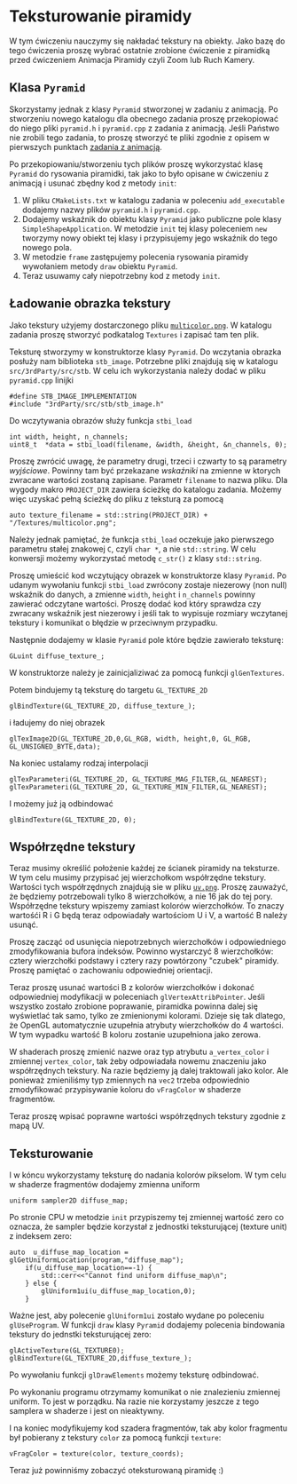 # Teksturowanie piramidy


W tym ćwiczeniu nauczymy się nakładać tekstury na obiekty. Jako bazę do tego ćwiczenia proszę wybrać ostatnie zrobione ćwiczenie z piramidką przed ćwiczeniem Animacja Piramidy czyli Zoom lub Ruch Kamery. 

## Klasa `Pyramid`

Skorzystamy jednak z klasy `Pyramid` stworzonej w zadaniu z animacją. Po stworzeniu nowego  katalogu  dla obecnego zadania proszę przekopiować do niego pliki `pyramid.h` i `pyramid.cpp` z zadania z animacją. Jeśli Państwo nie zrobili tego zadania, to proszę stworzyć te pliki zgodnie z opisem w pierwszych punktach [zadania z animacją](https://github.com/Dydaktyka/BaseGraphicProject/blob/main/Zadania/PyramidAnimation.md). 

Po przekopiowaniu/stworzeniu  tych plików proszę wykorzystać klasę `Pyramid` do rysowania piramidki, tak jako to było opisane w ćwiczeniu z animacją i usunać zbędny kod z metody `init`: 

 1. W pliku `CMakeLists.txt` w  katalogu zadania w poleceniu `add_executable` dodajemy nazwy plików `pyramid.h` i `pyramid.cpp`. 
 1. Dodajemy wskaźnik do obiektu klasy `Pyramid` jako  publiczne pole klasy `SimpleShapeApplication`. W metodzie `init` tej klasy poleceniem `new` tworzymy nowy obiekt tej klasy i przypisujemy jego wskaźnik do tego nowego pola. 
 1. W metodzie `frame` zastępujemy polecenia rysowania piramidy wywołaniem metody `draw` obiektu `Pyramid`. 
 1. Teraz usuwamy cały niepotrzebny kod z  metody `init`. 


## Ładowanie obrazka tekstury 
 
Jako tekstury użyjemy dostarczonego pliku [`multicolor.png`](https://github.com/Dydaktyka/BaseGraphicProject/blob/main/Zadania/multicolor.png). W katalogu zadania proszę stworzyć podkatalog `Textures` i zapisać tam ten plik. 

Teksturę stworzymy w konstruktorze klasy `Pyramid`. Do wczytania obrazka posłuży nam biblioteka `stb_image`. Potrzebne pliki znajdują się w katalogu `src/3rdParty/src/stb`. W celu ich wykorzystania należy dodać w pliku `pyramid.cpp` linijki
```
#define STB_IMAGE_IMPLEMENTATION
#include "3rdParty/src/stb/stb_image.h"
```

Do wczytywania obrazów służy funkcja `stbi_load`
```
int width, height, n_channels; 
uint8_t  *data = stbi_load(filename, &width, &height, &n_channels, 0);
```
Proszę zwrócić uwagę, że parametry drugi, trzeci i czwarty to są parametry _wyjściowe_. Powinny tam być przekazane _wskaźniki_ na zmienne w ktorych zwracane wartości zostaną zapisane. 
Parametr `filename` to nazwa pliku. Dla wygody makro `PROJECT_DIR` zawiera ścieżkę do katalogu zadania. Możemy więc uzyskać pełną ścieżkę do pliku z teksturą za pomocą 
```
auto texture_filename = std::string(PROJECT_DIR) + "/Textures/multicolor.png";
```
Należy jednak pamiętać, że funkcja `stbi_load` oczekuje jako pierwszego parametru stałej znakowej `C`, czyli `char *`, a nie `std::string`. W celu konwersji możemy wykorzystać metodę `c_str()` z klasy `std::string`. 

Proszę umieścić kod wczytujący obrazek w konstruktorze klasy `Pyramid`. Po udanym wywołaniu  funkcji `stbi_load` zwrócony zostaje niezerowy (non null) wskaźnik do danych, a zmienne `width`, `height` i `n_channels` powinny zawierać odczytane wartości. Proszę dodać kod który sprawdza czy zwracany wskaźnik jest niezerowy i jeśli tak to wypisuje rozmiary wczytanej tekstury i komunikat o błędzie w przeciwnym przypadku. 

Następnie dodajemy w klasie `Pyramid` pole które będzie zawierało teksturę:
```
GLuint diffuse_texture_; 
```

W konstruktorze należy je zainicjaliziwać za pomocą funkcji `glGenTextures`. 

Potem bindujemy tą teksturę do targetu `GL_TEXTURE_2D`
```
glBindTexture(GL_TEXTURE_2D, diffuse_texture_);
```
i ładujemy do niej obrazek
```
glTexImage2D(GL_TEXTURE_2D,0,GL_RGB, width, height,0, GL_RGB, GL_UNSIGNED_BYTE,data);
```
Na koniec ustalamy rodzaj  interpolacji
```
glTexParameteri(GL_TEXTURE_2D, GL_TEXTURE_MAG_FILTER,GL_NEAREST);
glTexParameteri(GL_TEXTURE_2D, GL_TEXTURE_MIN_FILTER,GL_NEAREST);
```
I możemy już ją odbindować
```
glBindTexture(GL_TEXTURE_2D, 0);
```

## Współrzędne tekstury

Teraz musimy  określić położenie każdej ze ścianek piramidy na teksturze. W tym celu musimy przypisać jej wierzchołkom współrzędne tekstury. Wartości tych współrzędnych znajdują sie w pliku [`uv.png`](https://github.com/Dydaktyka/BaseGraphicProject/blob/main/Zadania/uv.png). Proszę zauważyć, że będziemy potrzebowali tylko 8 wierzchołków, a nie 16 jak do tej pory. Współrzędne tekstury wpiszemy zamiast kolorów wierzchołków. To znaczy wartośći R i G będą teraz odpowiadały wartościom U i V, a wartość B należy usunąć. 

Proszę zacząć od usunięcia niepotrzebnych wierzchołków i odpowiedniego zmodyfikowania bufora indeksów. Powinno wystarczyć 8 wierzchołków: cztery wierzchołki podstawy i cztery razy powtórzony "czubek" piramidy. Proszę pamiętać o zachowaniu odpowiedniej orientacji. 


Teraz proszę usunać wartości B z kolorów wierzchołków i dokonać odpowiedniej modyfikacji w poleceniach `glVertexAttribPointer`. Jeśli wszystko zostało zrobione poprawanie, piramidka powinna dalej się wyświetlać tak samo, tylko ze zmienionymi kolorami. Dzieje się tak dlatego, że OpenGL automatycznie uzupełnia atrybuty wierzchołków do 4 wartości. W tym wypadku wartość B koloru zostanie uzupełniona jako zerowa. 

W shaderach proszę zmienić nazwe oraz typ atrybutu `a_vertex_color` i zmiennej `vertex_color`, tak żeby odpowiadała nowemu znaczeniu jako współrzędnych tekstury. Na razie będziemy ją dalej traktowali jako kolor. Ale ponieważ  zmieniliśmy typ zmiennych na `vec2` trzeba odpowiednio zmodyfikować przypisywanie koloru do `vFragColor` w shaderze fragmentów. 

Teraz proszę wpisać poprawne wartości współrzędnych tekstury zgodnie z mapą UV. 

## Teksturowanie

I w kóncu wykorzystamy teksturę do nadania kolorów pikselom. W tym celu w shaderze fragmentów dodajemy zmienna uniform
```
uniform sampler2D diffuse_map; 
```
Po stronie CPU w metodzie `init` przypiszemy tej zmiennej wartość zero co oznacza, że sampler będzie korzystał z jednostki teksturującej (texture unit) z indeksem zero: 
```
auto  u_diffuse_map_location = glGetUniformLocation(program,"diffuse_map");
    if(u_diffuse_map_location==-1) {
        std::cerr<<"Cannot find uniform diffuse_map\n";
    } else {
        glUniform1ui(u_diffuse_map_location,0); 
    }
```
Ważne jest, aby polecenie `glUniform1ui` zostało wydane po poleceniu `glUseProgram`. 
W funkcji `draw` klasy `Pyramid` dodajemy polecenia bindowania tekstury  do jednstki teksturującej zero:
```
glActiveTexture(GL_TEXTURE0);
glBindTexture(GL_TEXTURE_2D,diffuse_texture_); 
```
Po wywołaniu funkcji `glDrawElements` możemy teksturę odbindować. 

Po wykonaniu programu otrzymamy komunikat o nie znalezieniu zmiennej uniform. To jest w porządku. Na razie nie korzystamy jeszcze z tego samplera w shaderze i jest on nieaktywny. 

I na koniec modyfikujemy kod szadera fragmentów, tak aby kolor fragmentu był pobierany z  tekstury `color` za pomocą funkcji `texture`:
```
vFragColor = texture(color, texture_coords); 
```
Teraz już powinniśmy zobaczyć oteksturowaną piramidę :) 






 


